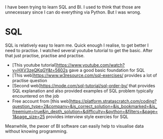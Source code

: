 I have been trying to learn SQL and BI. I used to think that those are unnecessary since I can do everything via Python. But I was wrong. 

# SQL
SQL is relatively easy to learn me. Quick enough I realise, to get better I need to practise. I watched several youtube tutorial to get the basic. After that just practise, practise and practise. 
* [This youtube tutorial]<https://www.youtube.com/watch?v=HXV3zeQKqGY&t=5602s> gave a good basic foundation for SQL
* [This web]<https://www.w3resource.com/sql-exercises/> provides a lot of practise question
* [Second web]<https://mode.com/sql-tutorial/sql-order-by/> that provides SQL explanation and also provided examples of SQL problem typically encountered on the job
* Free account from [this web]<https://platform.stratascratch.com/coding?question_type=2&company=&is_correct_solution=&is_bookmarked=&is_freemium=true&in_depth_solution=&difficulty=&python=&filters=&page=1&page_size=25> provides interview style exercies for SQL





Meanwhile, the pwoer of BI software can easily help to visualise data without knowing programming.
